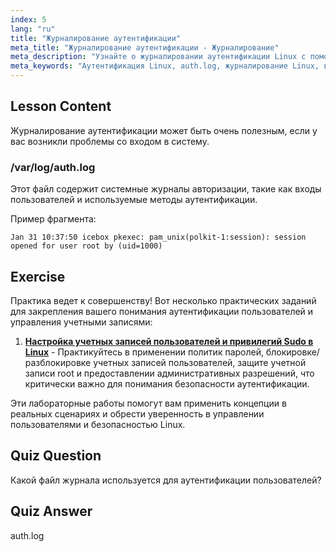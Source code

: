 ```yaml
---
index: 5
lang: "ru"
title: "Журналирование аутентификации"
meta_title: "Журналирование аутентификации - Журналирование"
meta_description: "Узнайте о журналировании аутентификации Linux с помощью /var/log/auth.log. Разберитесь со входами пользователей и устраняйте проблемы с доступом с помощью этого важного руководства."
meta_keywords: "Аутентификация Linux, auth.log, журналирование Linux, вход пользователя, безопасность Linux, для начинающих, учебник, руководство"
---
```


## Lesson Content

Журналирование аутентификации может быть очень полезным, если у вас возникли проблемы со входом в систему.

### /var/log/auth.log

Этот файл содержит системные журналы авторизации, такие как входы пользователей и используемые методы аутентификации.

Пример фрагмента:

```plaintext
Jan 31 10:37:50 icebox pkexec: pam_unix(polkit-1:session): session opened for user root by (uid=1000)
```

## Exercise

Практика ведет к совершенству! Вот несколько практических заданий для закрепления вашего понимания аутентификации пользователей и управления учетными записями:

1. **[Настройка учетных записей пользователей и привилегий Sudo в Linux](https://labex.io/ru/labs/comptia-configure-user-accounts-and-sudo-privileges-in-linux-590856)** - Практикуйтесь в применении политик паролей, блокировке/разблокировке учетных записей пользователей, защите учетной записи root и предоставлении административных разрешений, что критически важно для понимания безопасности аутентификации.

Эти лабораторные работы помогут вам применить концепции в реальных сценариях и обрести уверенность в управлении пользователями и безопасностью Linux.

## Quiz Question

Какой файл журнала используется для аутентификации пользователей?

## Quiz Answer

auth.log
